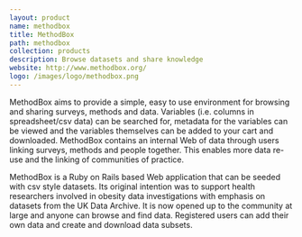 ```yaml
---
layout: product
name: methodbox
title: MethodBox
path: methodbox
collection: products
description: Browse datasets and share knowledge
website: http://www.methodbox.org/
logo: /images/logo/methodbox.png
---
```


MethodBox aims to provide a simple, easy to use environment for browsing and sharing surveys, methods and data. Variables (i.e. columns in spreadsheet/csv data) can be searched for, metadata for the variables can be viewed and the variables themselves can be added to your cart and downloaded. MethodBox contains an internal Web of data through users linking surveys, methods and people together. This enables more data re-use and the linking of communities of practice.

MethodBox is a Ruby on Rails based Web application that can be seeded with csv style datasets. Its original intention was to support health researchers involved in obesity data investigations with emphasis on datasets from the UK Data Archive. It is now opened up to the community at large and anyone can browse and find data. Registered users can add their own data and create and download data subsets.